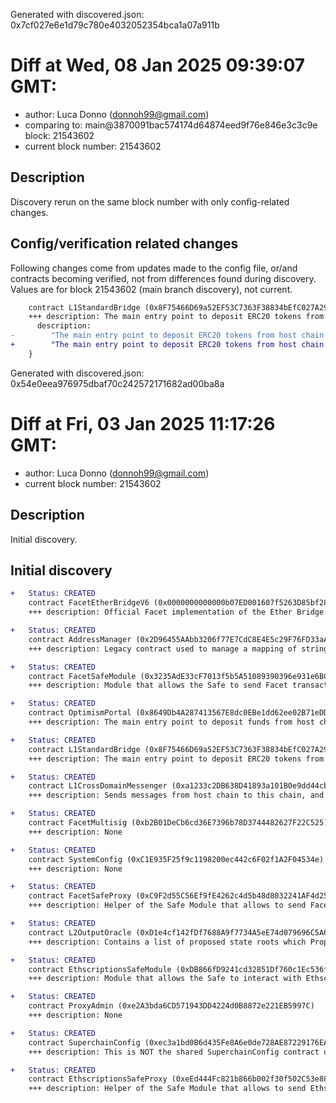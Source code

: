 Generated with discovered.json: 0x7cf027e6e1d79c780e4032052354bca1a07a911b

# Diff at Wed, 08 Jan 2025 09:39:07 GMT:

- author: Luca Donno (<donnoh99@gmail.com>)
- comparing to: main@3870091bac574174d64874eed9f76e846e3c3c9e block: 21543602
- current block number: 21543602

## Description

Discovery rerun on the same block number with only config-related changes.

## Config/verification related changes

Following changes come from updates made to the config file,
or/and contracts becoming verified, not from differences found during
discovery. Values are for block 21543602 (main branch discovery), not current.

```diff
    contract L1StandardBridge (0x8F75466D69a52EF53C7363F38834bEfC027A2909) {
    +++ description: The main entry point to deposit ERC20 tokens from host chain to this chain.
      description:
-        "The main entry point to deposit ERC20 tokens from host chain to this chain. This contract can store any token."
+        "The main entry point to deposit ERC20 tokens from host chain to this chain."
    }
```

Generated with discovered.json: 0x54e0eea976975dbaf70c242572171682ad00ba8a

# Diff at Fri, 03 Jan 2025 11:17:26 GMT:

- author: Luca Donno (<donnoh99@gmail.com>)
- current block number: 21543602

## Description

Initial discovery.

## Initial discovery

```diff
+   Status: CREATED
    contract FacetEtherBridgeV6 (0x0000000000000b07ED001607f5263D85bf28Ce4C)
    +++ description: Official Facet implementation of the Ether Bridge.
```

```diff
+   Status: CREATED
    contract AddressManager (0x2D96455AAbb3206f77E7CdC8E4E5c29F76FD33aA)
    +++ description: Legacy contract used to manage a mapping of string names to addresses. Modern OP stack uses a different standard proxy system instead, but this contract is still necessary for backwards compatibility with several older contracts.
```

```diff
+   Status: CREATED
    contract FacetSafeModule (0x3235AdE33cF7013f5b5A51089390396e931e6BCF)
    +++ description: Module that allows the Safe to send Facet transactions.
```

```diff
+   Status: CREATED
    contract OptimismPortal (0x8649Db4A287413567E8dc0EBe1dd62ee02B71eDD)
    +++ description: The main entry point to deposit funds from host chain to this chain. It also allows to prove and finalize withdrawals.
```

```diff
+   Status: CREATED
    contract L1StandardBridge (0x8F75466D69a52EF53C7363F38834bEfC027A2909)
    +++ description: The main entry point to deposit ERC20 tokens from host chain to this chain. This contract can store any token.
```

```diff
+   Status: CREATED
    contract L1CrossDomainMessenger (0xa1233c2DB638D41893a101B0e9dd44cb681270E8)
    +++ description: Sends messages from host chain to this chain, and relays messages back onto host chain. In the event that a message sent from host chain to this chain is rejected for exceeding this chain's epoch gas limit, it can be resubmitted via this contract's replay function.
```

```diff
+   Status: CREATED
    contract FacetMultisig (0xb2B01DeCb6cd36E7396b78D3744482627F22C525)
    +++ description: None
```

```diff
+   Status: CREATED
    contract SystemConfig (0xC1E935F25f9c1198200ec442c6F02f1A2F04534e)
    +++ description: None
```

```diff
+   Status: CREATED
    contract FacetSafeProxy (0xC9F2d55C56Ef9fE4262c4d5b48d8032241AF4d25)
    +++ description: Helper of the Safe Module that allows to send Facet transactions.
```

```diff
+   Status: CREATED
    contract L2OutputOracle (0xD1e4cf142fDf7688A9f7734A5eE74d079696C5A6)
    +++ description: Contains a list of proposed state roots which Proposers assert to be a result of block execution. Currently only the PROPOSER address can submit new state roots.
```

```diff
+   Status: CREATED
    contract EthscriptionsSafeModule (0xDB866fD9241cd32851Df760c1Ec536f3199B22cE)
    +++ description: Module that allows the Safe to interact with Ethscriptions.
```

```diff
+   Status: CREATED
    contract ProxyAdmin (0xe2A3bda6CD571943DD4224d0B8872e221EB5997C)
    +++ description: None
```

```diff
+   Status: CREATED
    contract SuperchainConfig (0xec3a1bd0B6d435Fe8A6e0de728AE87229176EA59)
    +++ description: This is NOT the shared SuperchainConfig contract of the OP stack Superchain but rather a local fork. It manages the `PAUSED_SLOT`, a boolean value indicating whether the local chain is paused, and `GUARDIAN_SLOT`, the address of the guardian which can pause and unpause the system.
```

```diff
+   Status: CREATED
    contract EthscriptionsSafeProxy (0xeEd444Fc821b866b002f30f502C53e88E15d5095)
    +++ description: Helper of the Safe Module that allows to send Ethscriptions transactions.
```
